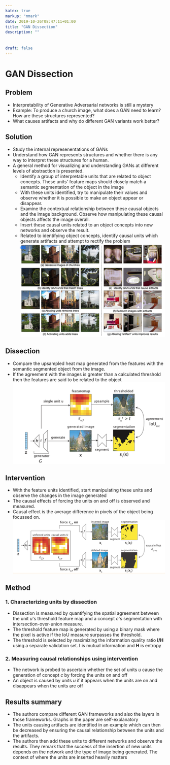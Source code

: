 ```yaml
---
katex: true
markup: "mmark"
date: 2019-10-26T08:47:11+01:00
title: "GAN Dissection"
description: "" 


draft: false
---
```


# GAN Dissection

## Problem

* Interpretability of Generative Adversarial networks is still a mystery
* Example: To produce a church image, what does a GAN need to learn? How are these structures represented?
* What causes artifacts and why do different GAN variants work better?

## Solution

* Study the internal represenentations of GANs
* Understand how GAN represents structures and whether there is any way to interpret these structures for a human.
* A general method for visualizing and understanding GANs at different levels of abstraction is presented.
  * Identify a group of interpretable units that are related to object concepts. These units' feature maps should closely match a semantic segmentation of the object in the image
  * With these units identified, try to manipulate their values and observe whether it is possible to make an object appear or disappear.
  * Examine the contextual relationship between these causal objects and the image background. Observe how manipulating these causal objects affects the image overall.
  * Insert these causal units related to an object concepts into new networks and observe the result.
  * Related to identifying object concepts, identify causal units which generate artifacts and attempt to rectify the problem
![Screenshot 2019-06-04 at 22.00.23.png](/attachments/0163a8e5.png)
 
 ## Dissection

 * Compare the upsampled heat map generated from the features with the semantic segmented object from the image.
 * If the agreement with the images is greater than a calculated threshold then the features are said to be related to the object
![Screenshot 2019-06-04 at 22.10.06.png](/attachments/525b4e98.png)

## Intervention

* With the feature units identified, start manipulating these units and observe the changes in the image generated
* The causal effects of forcing the units on and off is observed and measured.
* Causal effect is the average difference in pixels of the object being focussed on.
![Screenshot 2019-06-04 at 22.12.29.png](/attachments/576dcf6e.png)

## Method

### 1. Characterizing units by dissection 

* Dissection is measured by quantifying the spatial agreement between the unit *u*'s threshold feature map and a concept *c*'s segmentation with intersection-over-union measure.
* The threshold feature map is generated by using a binary mask where the pixel is active if the IoU measure surpasses the threshold.
* The threshold is selected by maximizing the information quality ratio **I/H** using a separate validation set. **I** is mutual information and **H** is entropy

### 2. Measuring causal relationships using intervention

* The network is probed to ascertain whether the set of units *u* cause the generation of concept *c* by forcing the units on and off
* An object is caused by units *u* if it appears when the units are on and disappears when the units are off

## Results summary

* The authors compare different GAN frameworks and also the layers in those frameworks. Graphs in the paper are self-explanatory
* The units causing artifacts are identified in an example which can then be decreased by ensuring the causal relationship between the units and the artifacts.
* The authors then add these units to different networks and observe the results. They remark that the success of the insertion of new units depends on the network and the type of image being generated. The context of where the units are inserted heavily matters 

